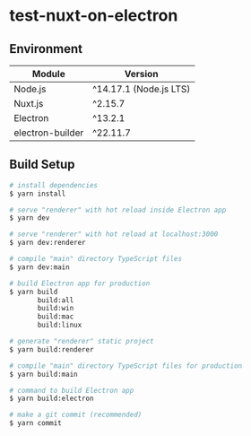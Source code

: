 # test-nuxt-on-electron

## Environment

| Module           | Version                |
| ---------------- | ---------------------- |
| Node.js          | ^14.17.1 (Node.js LTS) |
| Nuxt.js          | ^2.15.7                |
| Electron         | ^13.2.1                |
| electron-builder | ^22.11.7               |

## Build Setup

```bash
# install dependencies
$ yarn install

# serve "renderer" with hot reload inside Electron app
$ yarn dev

# serve "renderer" with hot reload at localhost:3000
$ yarn dev:renderer

# compile "main" directory TypeScript files
$ yarn dev:main

# build Electron app for production
$ yarn build
       build:all
       build:win
       build:mac
       build:linux

# generate "renderer" static project
$ yarn build:renderer

# compile "main" directory TypeScript files for production
$ yarn build:main

# command to build Electron app
$ yarn build:electron

# make a git commit (recommended)
$ yarn commit
```
